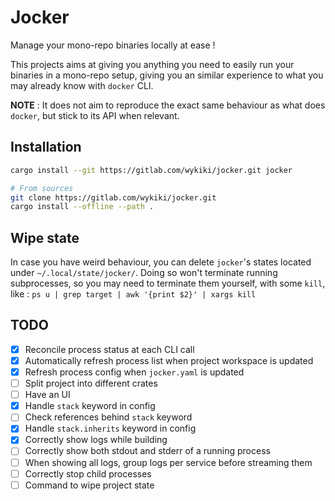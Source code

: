# Jocker

Manage your mono-repo binaries locally at ease !

This projects aims at giving you anything you need to easily run your
binaries in a mono-repo setup, giving you an similar experience to what
you may already know with `docker` CLI.

**NOTE** : It does not aim to reproduce the exact same behaviour as what
does `docker`, but stick to its API when relevant.

## Installation

```sh
cargo install --git https://gitlab.com/wykiki/jocker.git jocker

# From sources
git clone https://gitlab.com/wykiki/jocker.git
cargo install --offline --path .
```

## Wipe state

In case you have weird behaviour, you can delete `jocker`'s states located
under `~/.local/state/jocker/`. Doing so won't terminate running subprocesses,
so you may need to terminate them yourself, with some `kill`, like :
`ps u | grep target | awk '{print $2}' | xargs kill`

## TODO

- [x] Reconcile process status at each CLI call
- [x] Automatically refresh process list when project workspace is updated
- [x] Refresh process config when `jocker.yaml` is updated
- [ ] Split project into different crates
- [ ] Have an UI
- [x] Handle `stack` keyword in config
- [ ] Check references behind `stack` keyword
- [x] Handle `stack.inherits` keyword in config
- [x] Correctly show logs while building
- [ ] Correctly show both stdout and stderr of a running process
- [ ] When showing all logs, group logs per service before streaming them
- [ ] Correctly stop child processes
- [ ] Command to wipe project state
